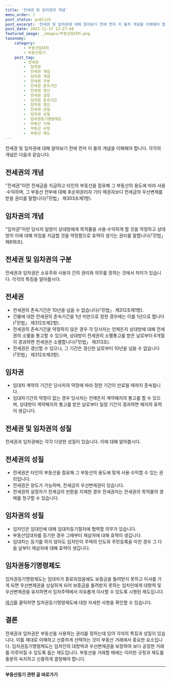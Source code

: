 ```yaml
---
title: '전세권 및 임차권의 개념'
menu_order: 1
post_status: publish
post_excerpt: '전세권 및 임차권에 대해 알아보기 전에 먼저 이 둘의 개념을 이해해야 합니다. 각각의 개념은 다음과 같습니다.'
post_date: 2023-11-17 12:27:48
featured_image: _images/부동산임대차.png
taxonomy:
    category:
        - 부동산임대차
        - 부동산등기
    post_tag:
        - 전세권
        -  임차권
        -  전세권 개념
        -  임차권 개념
        -  전세권 구분
        -  전세권 존속기간
        -  전세권 갱신
        -  전세권 설정
        -  임차권 존속기간
        -  임차권 갱신
        -  전세권 성질
        -  임차권 성질
        -  임차권등기명령제도
        -  부동산 거래
        -  부동산 규정
        -  부동산 제도
---
```


전세권 및 임차권에 대해 알아보기 전에 먼저 이 둘의 개념을 이해해야 합니다. 각각의 개념은 다음과 같습니다.

## 전세권의 개념
"전세권"이란 전세금을 지급하고 타인의 부동산을 점유해 그 부동산의 용도에 따라 사용·수익하며, 그 부동산 전부에 대해 후순위권리자 기타 채권자보다 전세금의 우선변제를 받을 권리를 말합니다(「민법」 제303조제1항).

## 임차권의 개념
"임차권"이란 당사자 일방이 상대방에게 목적물을 사용·수익하게 할 것을 약정하고 상대방이 이에 대해 차임을 지급할 것을 약정함으로 효력이 생기는 권리를 말합니다(「민법」 제618조).

## 전세권 및 임차권의 구분
전세권과 임차권은 소유주와 사용자 간의 권리와 의무를 정하는 것에서 차이가 있습니다. 각각의 특징을 알아봅시다.

## 전세권
- 전세권의 존속기간은 10년을 넘을 수 없습니다(「민법」 제312조제1항).
- 건물에 대한 전세권의 존속기간을 1년 미만으로 정한 경우에는 이를 1년으로 합니다(「민법」 제312조제2항).
- 전세권의 존속기간을 약정하지 않은 경우 각 당사자는 언제든지 상대방에 대해 전세권의 소멸을 통고할 수 있으며, 상대방이 전세권의 소멸통고를 받은 날로부터 6개월이 경과하면 전세권은 소멸합니다(「민법」 제313조).
- 전세권은 갱신할 수 있으나, 그 기간은 갱신한 날로부터 10년을 넘을 수 없습니다(「민법」 제312조제3항).

## 임차권
- 임대차 계약의 기간은 당사자의 약정에 따라 정한 기간이 만료될 때까지 존속됩니다.
- 임대차기간의 약정이 없는 경우 당사자는 언제든지 계약해지의 통고를 할 수 있으며, 상대방이 계약해지의 통고를 받은 날로부터 일정 기간이 경과하면 해지의 효력이 생깁니다.

## 전세권 및 임차권의 성질
전세권과 임차권에는 각각 다양한 성질이 있습니다. 이에 대해 알아봅시다.

## 전세권의 성질
- 전세권은 타인의 부동산을 점유해 그 부동산의 용도에 맞게 사용·수익할 수 있는 권리입니다.
- 전세권은 양도가 가능하며, 전세금의 우선변제권이 있습니다.
- 전세권의 설정자가 전세금의 반환을 지체한 경우 전세권자는 전세권의 목적물의 경매를 청구할 수 있습니다.

## 임차권의 성질
- 임차인은 임대인에 대해 임대차등기절차에 협력할 의무가 있습니다.
- 부동산임대차를 등기한 경우 그때부터 제삼자에 대해 효력이 생깁니다.
- 임대차는 등기를 하지 않아도 임차인이 주택의 인도와 주민등록을 마친 경우 그 다음 날부터 제삼자에 대해 효력이 생깁니다.

## 임차권등기명령제도
임차권등기명령제도는 임대차가 종료되었음에도 보증금을 돌려받지 못하고 이사를 가게 되면 우선변제권을 상실하게 되어 보증금을 돌려받지 못하는 임차인에게 대항력 및 우선변제권을 유지하면서 임차주택에서 자유롭게 이사할 수 있도록 시행된 제도입니다.

[여기](링크)를 클릭하면 임차권등기명령제도에 대한 자세한 사항을 확인할 수 있습니다.

## 결론
전세권과 임차권은 부동산을 사용하는 권리를 정하는데 있어 각자의 특징과 성질이 있습니다. 이를 제대로 이해하고 신중하게 선택하는 것이 부동산 거래에서 중요한 요소입니다. 임차권등기명령제도는 임차인의 대항력과 우선변제권을 보장하여 보다 공정한 거래를 이루어질 수 있도록 돕는 제도입니다. 부동산을 거래할 때에는 이러한 규정과 제도를 충분히 숙지하고 신중하게 결정해야 합니다.
<!-- wp:separator -->
<hr class="wp-block-separator has-alpha-channel-opacity"/>
<!-- /wp:separator -->

<!-- wp:group {"backgroundColor":"base","layout":{"type":"constrained"}} -->
<div class="wp-block-group has-base-background-color has-background"><!-- wp:paragraph {"align":"center","fontSize":"medium"} -->
<p class="has-text-align-center has-large-font-size"><strong>부동산등기 관련 글 바로가기</strong></p>
<!-- /wp:paragraph -->


<!-- wp:latest-posts
{"categories":[{"id":22708,"count":19,"description":"","link":"https://uknowlaw.com/category/%eb%b6%80%eb%8f%99%ec%82%b0%eb%93%b1%ea%b8%b0/","name":"부동산등기","slug":"부동산등기","taxonomy":"category","parent":0,"meta":[],"_links":{"self":[{"href":"https://uknowlaw.com/wp-json/wp/v2/categories/22708"}],"collection":[{"href":"https://uknowlaw.com/wp-json/wp/v2/categories"}],"about":[{"href":"https://uknowlaw.com/wp-json/wp/v2/taxonomies/category"}],"wp:post_type":[{"href":"https://uknowlaw.com/wp-json/wp/v2/posts?categories=22708"}],"curies":[{"name":"wp","href":"https://api.w.org/{rel}","templated":true}]}}],"postsToShow":100,"excerptLength":28,"postLayout":"grid","columns":2,"featuredImageAlign":"left","featuredImageSizeSlug":"large","fontSize":"small"} /--></div>
<!-- /wp:group -->